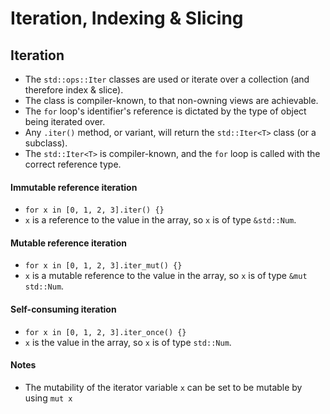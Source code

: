 # Iteration, Indexing & Slicing
## Iteration
- The `std::ops::Iter` classes are used or iterate over a collection (and therefore index & slice).
- The class is compiler-known, to that non-owning views are achievable.
- The `for` loop's identifier's reference is dictated by the type of object being iterated over.
- Any `.iter()` method, or variant, will return the `std::Iter<T>` class (or a subclass).
- The `std::Iter<T>` is compiler-known, and the `for` loop is called with the correct reference type.

#### Immutable reference iteration
- `for x in [0, 1, 2, 3].iter() {}`
- `x` is a reference to the value in the array, so `x` is of type `&std::Num`.

#### Mutable reference iteration
- `for x in [0, 1, 2, 3].iter_mut() {}`
- `x` is a mutable reference to the value in the array, so `x` is of type `&mut std::Num`.

#### Self-consuming iteration
- `for x in [0, 1, 2, 3].iter_once() {}`
- `x` is the value in the array, so `x` is of type `std::Num`.

#### Notes
- The mutability of the iterator variable `x` can be set to be mutable by using `mut x` 
